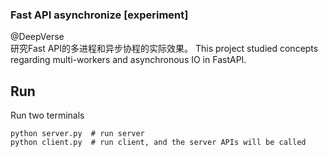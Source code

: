 ### Fast API asynchronize [experiment]

@DeepVerse  
研究Fast API的多进程和异步协程的实际效果。
This project studied concepts regarding multi-workers and asynchronous IO in FastAPI.

## Run
Run two terminals
```shell
python server.py  # run server
python client.py  # run client, and the server APIs will be called
```
